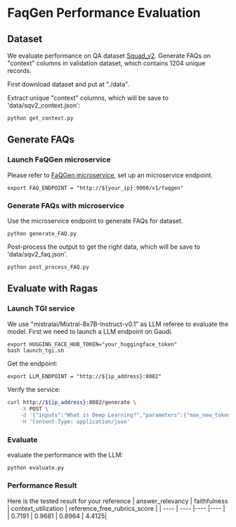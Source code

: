 # FaqGen Performance Evaluation

## Dataset 
We evaluate performance on QA dataset [Squad_v2](https://huggingface.co/datasets/rajpurkar/squad_v2). Generate FAQs on "context" columns in validation dataset, which contains 1204 unique records.

First download dataset and put at "./data".

Extract unique "context" columns, which will be save to 'data/sqv2_context.json':
```
python get_context.py
```

## Generate FAQs

### Launch FaQGen microservice
Please refer to [FaQGen microservice](https://github.com/opea-project/GenAIComps/tree/main/comps/llms/faq-generation/tgi), set up an microservice endpoint.
```
export FAQ_ENDPOINT = "http://${your_ip}:9000/v1/faqgen"
```

### Generate FAQs with microservice
Use the microservice endpoint to generate FAQs for dataset.
```
python generate_FAQ.py
```

Post-process the output to get the right data, which will be save to 'data/sqv2_faq.json'.
```
python post_process_FAQ.py
```

## Evaluate with Ragas

### Launch TGI service
We use "mistralai/Mixtral-8x7B-Instruct-v0.1" as LLM referee to evaluate the model. First we need to launch a LLM endpoint on Gaudi.
```
export HUGGING_FACE_HUB_TOKEN="your_huggingface_token"
bash launch_tgi.sh
```
Get the endpoint:
```
export LLM_ENDPOINT = "http://${ip_address}:8082"
```

Verify the service:
```bash
curl http://${ip_address}:8082/generate \
    -X POST \
    -d '{"inputs":"What is Deep Learning?","parameters":{"max_new_tokens":128}}' \
    -H 'Content-Type: application/json'
```

### Evaluate
evaluate the performance with the LLM:
```
python evaluate.py
```

### Performance Result
Here is the tested result for your reference
|  answer_relevancy   | faithfulness  | context_utilization | reference_free_rubrics_score |
|  ----  | ----  |----  |----  |
| 0.7191	| 0.9681	| 0.8964 |	4.4125|
